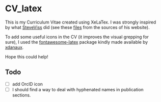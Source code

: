 # CV_latex

This is my Curriculum Vitae created using XeLaTex. I was strongly inspired by
what [SteveViss](https://github.com/SteveViss) did (see these [files](https://github.com/SteveViss/steveviss.github.com/tree/dev/public/_cv)
from the sources of his website).

To add some useful icons in the CV (it improves the visual grepping for sure),
I used the [fontawesome-latex](https://github.com/xdanaux/fontawesome-latex)
package kindly made available by [xdanaux](https://github.com/xdanaux).

Hope this could help!


## Todo

- [ ] add OrcID icon
- [ ] I should find a way to deal with hyphenated names in publication sections.
